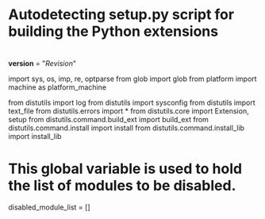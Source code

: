 # Autodetecting setup.py script for building the Python extensions
#

__version__ = "$Revision$"

import sys, os, imp, re, optparse
from glob import glob
from platform import machine as platform_machine

from distutils import log
from distutils import sysconfig
from distutils import text_file
from distutils.errors import *
from distutils.core import Extension, setup
from distutils.command.build_ext import build_ext
from distutils.command.install import install
from distutils.command.install_lib import install_lib

# This global variable is used to hold the list of modules to be disabled.
disabled_module_list = []